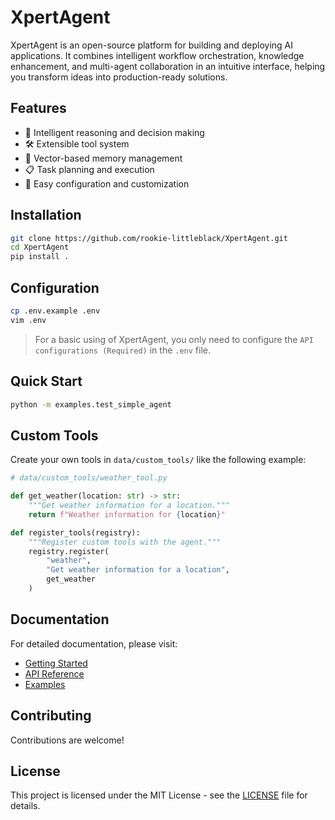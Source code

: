 # XpertAgent

XpertAgent is an open-source platform for building and deploying AI applications. It combines intelligent workflow orchestration, knowledge enhancement, and multi-agent collaboration in an intuitive interface, helping you transform ideas into production-ready solutions.

## Features

- 🤖 Intelligent reasoning and decision making
- 🛠️ Extensible tool system
- 💾 Vector-based memory management
- 📋 Task planning and execution
- 🔧 Easy configuration and customization

## Installation

```bash
git clone https://github.com/rookie-littleblack/XpertAgent.git
cd XpertAgent
pip install .
```

## Configuration

```bash
cp .env.example .env
vim .env
```

> For a basic using of XpertAgent, you only need to configure the `API configurations (Required)` in the `.env` file.

## Quick Start

```bash
python -m examples.test_simple_agent
```

## Custom Tools

Create your own tools in `data/custom_tools/` like the following example:

```python
# data/custom_tools/weather_tool.py

def get_weather(location: str) -> str:
    """Get weather information for a location."""
    return f"Weather information for {location}"

def register_tools(registry):
    """Register custom tools with the agent."""
    registry.register(
        "weather",
        "Get weather information for a location",
        get_weather
    )
```

## Documentation

For detailed documentation, please visit:
- [Getting Started](docs/guides/getting_started.md)
- [API Reference](docs/api/index.md)
- [Examples](docs/examples/index.md)

## Contributing

Contributions are welcome!

## License

This project is licensed under the MIT License - see the [LICENSE](LICENSE) file for details.